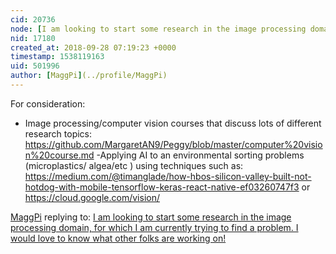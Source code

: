 ```yaml
---
cid: 20736
node: [I am looking to start some research in the image processing domain, for which I am currently trying to find a problem. I would love to know what other folks are working on!](../notes/tech4gt/09-27-2018/i-am-looking-to-start-some-research-in-the-image-processing-domain-for-which-i-am-currently-trying-to-find-a-problem-i-would-love-to-know-what-other-folks-are-working-on)
nid: 17180
created_at: 2018-09-28 07:19:23 +0000
timestamp: 1538119163
uid: 501996
author: [MaggPi](../profile/MaggPi)
---
```


For consideration: 
- Image processing/computer vision  courses that discuss lots of different research topics:  
https://github.com/MargaretAN9/Peggy/blob/master/computer%20vision%20course.md
-Applying AI to an environmental sorting  problems (microplastics/ algea/etc ) using techniques such as: 
https://medium.com/@timanglade/how-hbos-silicon-valley-built-not-hotdog-with-mobile-tensorflow-keras-react-native-ef03260747f3 or https://cloud.google.com/vision/


[MaggPi](../profile/MaggPi) replying to: [I am looking to start some research in the image processing domain, for which I am currently trying to find a problem. I would love to know what other folks are working on!](../notes/tech4gt/09-27-2018/i-am-looking-to-start-some-research-in-the-image-processing-domain-for-which-i-am-currently-trying-to-find-a-problem-i-would-love-to-know-what-other-folks-are-working-on)

